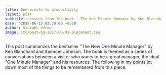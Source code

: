 ```yaml
---
title: One minute to productivity
layout: post
subtitle: Lessons from the book - The One Minute Manager by Ken Blanchard and Spencer Johnson.
date: '2018-06-15 03:30:00 +0530'
author: Saurabh Verma
image: img/post-bg-2017-06-01-placement.jpg
---
```


<p>This post summarizes the bestseller "The New One Minute Manager" by Ken Blanchard and Spencer Johnson. The book is themed as a series of conversations between a visitor who wants to be a great manager, the ideal "One Minute Manager" and his resources. The following in my points jot down most of the things to be remembered from this piece.</p>

